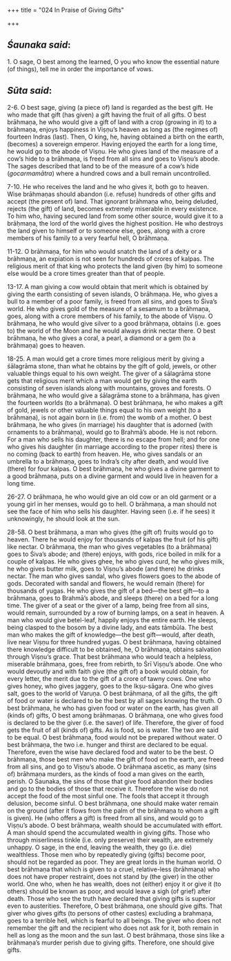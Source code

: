+++
title = "024 In Praise of Giving Gifts"

+++
 

## *Śaunaka said*:

1\. O sage, O best among the learned, O you who know the essential nature (of things), tell me in order the importance of vows.

## *Sūta said*:

2-6. O best sage, giving (a piece of) land is regarded as the best gift. He who made that gift (has given) a gift having the fruit of all gifts. O best brāhmaṇa, he who would give a gift of land with a crop (growing in it) to a brāhmaṇa, enjoys happiness in Viṣṇu’s heaven as long as (the regimes of) fourteen Indras (last). Then, O king, he, having obtained a birth on the earth, (becomes) a sovereign emperor. Having enjoyed the earth for a long time, he would go to the abode of Viṣṇu. He who gives land of the measure of a cow’s hide to a brāhmaṇa, is freed from all sins and goes to Viṣṇu’s abode. The sages described that land to be of the measure of a cow’s hide (*gocarmamātra*) where a hundred cows and a bull remain uncontrolled.

7-10. He who receives the land and he who gives it, both go to heaven. Wise brāhmaṇas should abandon (i.e. refuse) hundreds of other gifts and accept (the present of) land. That ignorant brāhmaṇa who, being deluded, rejects (the gift) of land, becomes extremely miserable in every existence. To him who, having secured land from some other source, would give it to a brāḥmaṇa, the lord of the world gives the highest position. He who destroys the land given to himself or to someone else, goes, along with a crore members of his family to a very fearful hell, O brāhmaṇa.

11-12. O brāhmaṇa, for him who would snatch the land of a deity or a brāhmaṇa, an expiation is not seen for hundreds of crores of kalpas. The religious merit of that king who protects the land given (by him) to someone else would be a crore times greater than that of people.

13-17. A man giving a cow would obtain that merit which is obtained by giving the earth consisting of seven islands, O brāhmaṇa. He, who gives a bull to a member of a poor family, is freed from all sins, and goes to Śiva’s world. He who gives gold of the measure of a sesamum to a brāhmaṇa, goes, along with a crore members of his family, to the abode of Viṣṇu. O brāhmaṇa, he who would give silver to a good brāhmaṇa, obtains (i.e. goes to) the world of the Moon and he would always drink nectar there. O best brāhmaṇa, he who gives a coral, a pearl, a diamond or a gem (to a brāhmaṇa) goes to heaven.

18-25. A man would get a crore times more religious merit by giving a śālagrāma stone, than what he obtains by the gift of gold, jewels, or other valuable things equal to his own weight. The giver of a śālagrāma stone gets that religious merit which a man would get by giving the earth consisting of seven islands along with mountains, groves and forests. O brāhmaṇa, he who would give a śālagrāma stone to a brāhmaṇa, has given the fourteen worlds (to a brāhmaṇa). O best brāhmaṇa, he who makes a gift of gold, jewels or other valuable things equal to his own weight (to a brāhmaṇa), is not again born in (i.e. from) the womb of a mother. O best brāhmaṇa, he who gives (in marriage) his daughter that is adorned (with ornaments to a brāhmaṇa), would go to Brahmā’s abode. He is not reborn. For a man who sells his daughter, there is no escape from hell; and for one who gives his daughter (in marriage according to the proper rites) there is no coming (back to earth) from heaven. He, who gives sandals or an umbrella to a brāhmaṇa, goes to Indra’s city after death, and would live (there) for four kalpas. O best brāhmaṇa, he who gives a divine garment to a good brāhmaṇa, puts on a divine garment and would live in heaven for a long time.

26-27. O brāhmaṇa, he who would give an old cow or an old garment or a young girl in her menses, would go to hell. O brāhmaṇa, a man should not see the face of him who sells his daughter. Having seen (i.e. if he sees) it unknowingly, he should look at the sun.

28-58. O best brāhmaṇa, a man who gives (the gift of) fruits would go to heaven. There he would enjoy for thousands of kalpas the fruit (of his gift) like nectar. O brāhmaṇa, the man who gives vegetables (to a brāhmaṇa) goes to Śiva’s abode; and (there) enjoys, with gods, rice boiled in milk for a couple of kalpas. He who gives ghee, he who gives curd, he who gives milk, he who gives butter milk, goes to Viṣṇu’s abode (and there) he drinks nectar. The man who gives sandal, who gives flowers goes to the abode of gods. Decorated with sandal and flowers, he would remain (there) for thousands of yugas. He who gives the gift of a bed—the best gift—to a brāhmaṇa, goes to Brahmā’s abode, and sleeps (there) on a bed for a long time. The giver of a seat or the giver of a lamp, being free from all sins, would remain, surrounded by a row of burning lamps, on a seat in heaven. A man who would give betel-leaf, happily enjoys the entire earth. He sleeps, being clasped to the bosom by a divine lady, and eats tāmbūla. The best man who makes the gift of knowledge—the best gift—would, after death, live near Viṣṇu for three hundred yugas. O best brāhmaṇa, having obtained there knowledge difficult to be obtained, he, O brāhmaṇa, obtains salvation through Viṣṇu’s grace. That best brāhmaṇa who would teach a helpless, miserable brāhmaṇa, goes, free from rebirth, to Śrī Viṣṇu’s abode. One who would devoutly and with faith give (the gift of) a book would obtain, for every letter, the merit due to the gift of a crore of tawny cows. One who gives honey, who gives jaggery, goes to the Ikṣu-sāgara. One who gives salt, goes to the world of Varuṇa. O best brāhmaṇa, of all the gifts, the gift of food or water is declared to be the best by all sages knowing the truth. O best brāhmaṇa, he who has given food or water on the earth, has given all (kinds of) gifts, O best among brāhmaṇas. O brāhmaṇa, one who gives food is declared to be the giver (i.e. the saver) of life. Therefore, the giver of food gets the fruit of all (kinds of) gifts. As is food, so is water. The two are said to be equal. O best brāhmaṇa, food would not be prepared without water. O best brāhmaṇa, the two i.e. hunger and thirst are declared to be equal. Therefore, even the wise have declared food and water to be the best. O brāhmaṇa, those best men who make the gift of food on the earth, are freed from all sins, and go to Viṣṇu’s abode. O brāhmaṇa ascetic, as many (sins of) brāhmaṇa murders, as the kinds of food a man gives on the earth, perish. O Śaunaka, the sins of those that give food abandon their bodies and go to the bodies of those that receive it. Therefore the wise do not accept the food of the most sinful one. The fools that accept it through delusion, become sinful. O best brāhmaṇa, one should make water remain on the ground (after it flows from the palm of the brāhmaṇa to whom a gift is given). He (who offers a gift) is freed from all sins, and would go to Viṣṇu’s abode. O best brāhmaṇa, wealth should be accumulated with effort. A man should spend the accumulated wealth in giving gifts. Those who through miserliness tinkle (i.e. only preserve) their wealth, are extremely unhappy. O sage, in the end, leaving the wealth, they go (i.e. die) wealthless. Those men who by repeatedly giving (gifts) become poor, should not be regarded as poor. They are great lords in the human world. O best brāhmaṇa that which is given to a cruel, relative-less (brāhmaṇa) who does not have proper restraint, does not stand by (the giver) in the other world. One who, when he has wealth, does not (either) enjoy it or give it (to others) should be known as poor, and would leave a sigh (of grief) after death. Those who see the truth have declared that giving gifts is superior even to austerities. Therefore, O best brāhmaṇa, one should give gifts. That giver who gives gifts (to persons of other castes) excluding a brahmaṇa, goes to a terrible hell, which is fearful to all beings. The giver who does not remember the gift and the recipient who does not ask for it, both remain in hell as long as the moon and the sun last. O best brāhmaṇa, those sins like a brāhmaṇa’s murder perish due to giving gifts. Therefore, one should give gifts.


